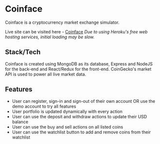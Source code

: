 # Coinface

Coinface is a cryptocurrency market exchange simulator.

Live site can be visited here - [Coinface](https://agile-stream-24176.herokuapp.com)
*Due to using Heroku's free web hosting services, initial loading may be slow.*

## Stack/Tech

Coinface is created using MongoDB as its database, Express and NodeJS for the back-end and React/Redux for the front-end. 
CoinGecko's market API is used to power all live market data.

## Features

- User can register, sign-in and sign-out of their own account OR use the demo account to try all features
- User portfolio is updated dynamically with every action
- User can use the deposit and withdraw actions to update their USD balance
- User can use the buy and sell actions on all listed coins
- User can use the watchlist button to add and remove coins from their watchlist